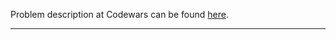 Problem description at Codewars can be found
[here](https://www.codewars.com/kata/570669d8cb7293a2d1001473/train/python).

-------------


